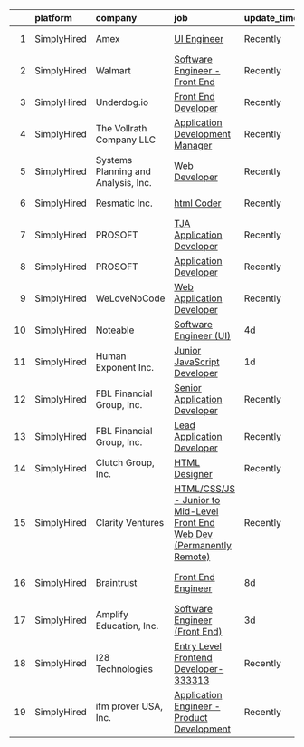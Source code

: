 

|    | platform    | company                             | job                                                                                                                                                                              | update_time   | location            |
|---:|:------------|:------------------------------------|:---------------------------------------------------------------------------------------------------------------------------------------------------------------------------------|:--------------|:--------------------|
|  1 | SimplyHired | Amex                                | [UI Engineer](https://www.simplyhired.com/job/XmtflUus7rxzwK8DkwN-0kRXfnVZ6_FD1oRnbujA9smskCb6I4rAMA?q=ui+engineer)                                                              | Recently      | Phoenix, AZ         |
|  2 | SimplyHired | Walmart                             | [Software Engineer - Front End](https://www.simplyhired.com/job/8k15SuKy_wiZ5dEjJ4X4M3nJyDYifhPe2fJoWCDgsIGN4MChncqr2A?q=ui+engineer)                                            | Recently      | Dallas, TX          |
|  3 | SimplyHired | Underdog.io                         | [Front End Developer](https://www.simplyhired.com/job/ltsCH16YoyEVkN8D1W1tcMgXA-kPDjk-CCnlpX7XzBltuiw-hVdksQ?q=ui+engineer)                                                      | Recently      | Remote              |
|  4 | SimplyHired | The Vollrath Company LLC            | [Application Development Manager](https://www.simplyhired.com/job/_sSWOJH_nmYKklwCSnK6US9WxpgpzDesdHjB2SRroFzaSZXnK1sX5A?q=ui+engineer)                                          | Recently      | Sheboygan, WI       |
|  5 | SimplyHired | Systems Planning and Analysis, Inc. | [Web Developer](https://www.simplyhired.com/job/HZdrie8-QQMtObTMnS9antaqi0YYoiwGjUa9WnyBLoLeFO602KCWoA?q=ui+engineer)                                                            | Recently      | Norfolk, VA         |
|  6 | SimplyHired | Resmatic Inc.                       | [html Coder](https://www.simplyhired.com/job/1horKlaY2nUszWNGAznbOjFUNCJBjStFQ1YxHY1ditLaUqJVnHJ9Ig?q=ui+engineer)                                                               | Recently      | Sebastopol, CA      |
|  7 | SimplyHired | PROSOFT                             | [TJA Application Developer](https://www.simplyhired.com/job/tfI3CBA_fLanfSQngAXS1qjPy3Foc-Tv0JDV7LTJsccA-v9Ae5uZew?q=ui+engineer)                                                | Recently      | Norfolk, VA         |
|  8 | SimplyHired | PROSOFT                             | [Application Developer](https://www.simplyhired.com/job/yHe6t374s2laLu1FqwlBiz6wAg14VUU-EVceTCVngGLopYRazR0iuw?q=ui+engineer)                                                    | Recently      | Norfolk, VA         |
|  9 | SimplyHired | WeLoveNoCode                        | [Web Application Developer](https://www.simplyhired.com/job/CHw694hi05rcRdvr6Hxn0FBg6lCAg_Zbun1Ado788oHNIFOreyB5ZA?q=ui+engineer)                                                | Recently      | Remote              |
| 10 | SimplyHired | Noteable                            | [Software Engineer (UI)](https://www.simplyhired.com/job/BqTkutj3boCmXYKcHq4KB1tN24JQJQ3MhItmnze1aP_KRHBi82xcuA?q=ui+engineer)                                                   | 4d            | Remote              |
| 11 | SimplyHired | Human Exponent Inc.                 | [Junior JavaScript Developer](https://www.simplyhired.com/job/jVgcoMndmdyW9ZUd27bD_uOaYUWaY8ry_qgQx4NqGGH3EqR28kpgiw?q=ui+engineer)                                              | 1d            | Remote              |
| 12 | SimplyHired | FBL Financial Group, Inc.           | [Senior Application Developer](https://www.simplyhired.com/job/8GRGOvH7vIaRM7edJUK0ctHNdQTFFMLjbWK87EuqBRWogbLOQWuWkQ?q=ui+engineer)                                             | Recently      | West Des Moines, IA |
| 13 | SimplyHired | FBL Financial Group, Inc.           | [Lead Application Developer](https://www.simplyhired.com/job/0lLbhnnW5ABYrrcC2QvicD3vIXduBkkZxmgxd1rbOhqqw2pDIkqduA?q=ui+engineer)                                               | Recently      | West Des Moines, IA |
| 14 | SimplyHired | Clutch Group, Inc.                  | [HTML Designer](https://www.simplyhired.com/job/rbWyS2s1lR8PI8wlJAG4Urc3jjy6MGcY6m4KIwM_Sgg8Ys7GU24xGw?q=ui+engineer)                                                            | Recently      | United States       |
| 15 | SimplyHired | Clarity Ventures                    | [HTML/CSS/JS - Junior to Mid-Level Front End Web Dev (Permanently Remote)](https://www.simplyhired.com/job/HAryeuueD7oLChyByYJl9dWbRCihS1nbUjq_lR-MP2MF2j4Va4-ZAw?q=ui+engineer) | Recently      | Remote              |
| 16 | SimplyHired | Braintrust                          | [Front End Engineer](https://www.simplyhired.com/job/zs9NzpZAEryTn83WN0HaMeAYDNvTH6TL5WH75wLiB9gdQf2rGlcYjQ?q=ui+engineer)                                                       | 8d            | San Francisco, CA   |
| 17 | SimplyHired | Amplify Education, Inc.             | [Software Engineer (Front End)](https://www.simplyhired.com/job/EaIzlRz2GMX4x3Y7SnM9jQU_AQTx213ganUvjjE63gSdDI9MWDAbzA?q=ui+engineer)                                            | 3d            | Remote              |
| 18 | SimplyHired | I28 Technologies                    | [Entry Level Frontend Developer-333313](https://www.simplyhired.com/job/4_3QKJEMu31xDUysGmQnRfirV0mlgI8WvQZZNWASfwe_HXHdCHlpfQ?q=ui+engineer)                                    | Recently      | Wellston, OH        |
| 19 | SimplyHired | ifm prover USA, Inc.                | [Application Engineer - Product Development](https://www.simplyhired.com/job/rHoUIvGYbjWV24IMxJ0navg8Ux2M0c3uqoYDdQp4vtv4AY7392Yjkg?q=ui+engineer)                               | Recently      | Malvern, PA         |